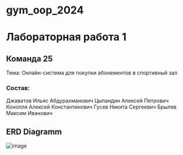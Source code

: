 # gym_oop_2024
# Лабораторная работа 1
## Команда 25 
Тема: Онлайн-система для покупки абонементов в спортивный зал

### Состав:
Джаватов Ильяс Абдурахманович
Цыпандин Алексей Петрович
Конопля Алексей Константинович
Гусев Никита Сергеевич
Брылев Максим Иванович



## ERD Diagramm
![image](https://github.com/AlexeyKonoplia/gym_oop_2024/assets/112964950/b1cddf13-de94-44e8-af31-80392d5498d6)
